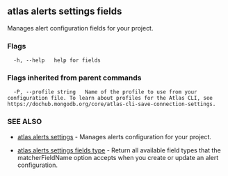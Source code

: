 ## atlas alerts settings fields

Manages alert configuration fields for your project.






### Flags

```
  -h, --help   help for fields

```


### Flags inherited from parent commands

```
  -P, --profile string   Name of the profile to use from your configuration file. To learn about profiles for the Atlas CLI, see https://dochub.mongodb.org/core/atlas-cli-save-connection-settings.

```

### SEE ALSO


* [atlas alerts settings](atlas_alerts_settings.md)	- Manages alerts configuration for your project.

* [atlas alerts settings fields type](atlas_alerts_settings_fields_type.md)	- Return all available field types that the matcherFieldName option accepts when you create or update an alert configuration.



